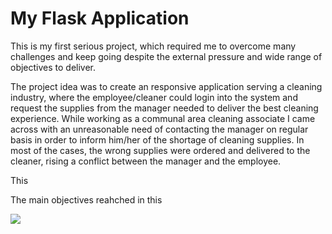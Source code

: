 # My Flask Application

This is my first serious project, which required me to overcome many challenges and keep going despite
the external pressure and wide range of objectives to deliver. 

The project idea was to create an responsive application serving a cleaning industry, where the 
employee/cleaner could login into the system and request the supplies from the manager needed 
to deliver the best cleaning experience. While working as a communal area cleaning associate I came across with 
an unreasonable need of contacting the manager on regular basis in order to inform him/her of the shortage of cleaning 
supplies. In most of the cases, the wrong supplies were ordered and delivered to the cleaner, rising a conflict between 
the manager and the employee. 

This 

The main objectives reahched in this 






<img src="https://www.pngfind.com/pngs/m/104-1044449_python-logo-clipart-drawing-flask-python-hd-png.png">